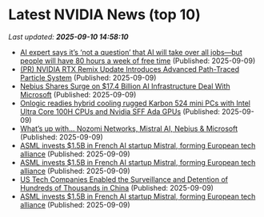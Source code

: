 # Latest NVIDIA News (top 10)
_Last updated: **2025-09-10 14:58:10**_

- [AI expert says it’s ‘not a question’ that AI will take over all jobs—but people will have 80 hours a week of free time](https://fortune.com/2025/09/09/ai-expert-tech-take-over-jobs-careers-record-unemployment-80-hours-free-time/) (Published: 2025-09-09)
- [(PR) NVIDIA RTX Remix Update Introduces Advanced Path-Traced Particle System](https://www.techpowerup.com/340816/nvidia-rtx-remix-update-introduces-advanced-path-traced-particle-system) (Published: 2025-09-09)
- [Nebius Shares Surge on $17.4 Billion AI Infrastructure Deal With Microsoft](https://finance.yahoo.com/news/nebius-shares-surge-17-4-145136091.html) (Published: 2025-09-09)
- [Onlogic readies hybrid cooling rugged Karbon 524 mini PCs with Intel Ultra Core 100H CPUs and Nvidia SFF Ada GPUs](https://www.notebookcheck.net/Onlogic-readies-hybrid-cooling-rugged-Karbon-524-mini-PCs-with-Intel-Ultra-Core-100H-CPUs-and-Nvidia-SFF-Ada-GPUs.1109626.0.html) (Published: 2025-09-09)
- [What’s up with… Nozomi Networks, Mistral AI, Nebius & Microsoft](https://www.telecomtv.com/content/security/what-s-up-with-nozomi-networks-mistral-ai-nebius-microsoft-53790/) (Published: 2025-09-09)
- [ASML invests $1.5B in French AI startup Mistral, forming European tech alliance](https://abcnews.go.com/Technology/wireStory/asml-invests-15b-french-ai-startup-mistral-forming-125399185) (Published: 2025-09-09)
- [ASML invests $1.5B in French AI startup Mistral, forming European tech alliance](https://financialpost.com/pmn/asml-invests-1-5b-in-french-ai-startup-mistral-forming-european-tech-alliance) (Published: 2025-09-09)
- [US Tech Companies Enabled the Surveillance and Detention of Hundreds of Thousands in China](https://news.slashdot.org/story/25/09/09/1124247/us-tech-companies-enabled-the-surveillance-and-detention-of-hundreds-of-thousands-in-china) (Published: 2025-09-09)
- [ASML invests $1.5B in French AI startup Mistral, forming European tech alliance](https://finance.yahoo.com/news/asml-invests-1-5b-french-143653959.html) (Published: 2025-09-09)
